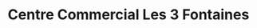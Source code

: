 ---
title: "Centre Commercial Les 3 Fontaines"
url: /cergy/centre-commercial-les-3-fontaines/
shop: Einkaufszentrum
---